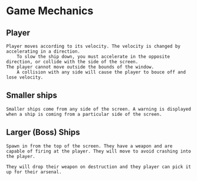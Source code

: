 # Game Mechanics

## Player
	Player moves according to its velocity. The velocity is changed by accelerating in a direction.
		To slow the ship down, you must accelerate in the opposite direction, or collide with the side of the screen.
	The player cannot move outside the bounds of the window.
		A collision with any side will cause the player to bouce off and lose velocity.

## Smaller ships
	Smaller ships come from any side of the screen. A warning is displayed when a ship is coming from a particular side of the screen.

## Larger (Boss) Ships
	Spawn in from the top of the screen. They have a weapon and are capable of firing at the player. They will move to avoid crashing into the player.

	They will drop their weapon on destruction and they player can pick it up for their arsenal.
